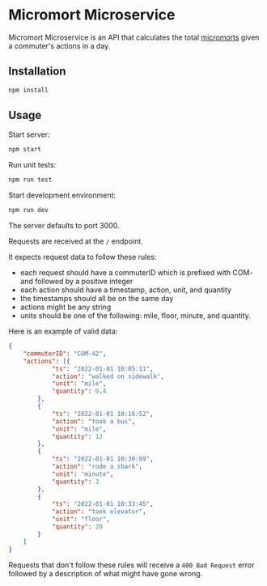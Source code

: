 # Micromort Microservice

Micromort Microservice is an API that calculates the total [micromorts](https://en.wikipedia.org/wiki/Micromort) given a commuter's actions in a day.

## Installation

```bash
npm install
```

## Usage

Start server:
```bash
npm start
```

Run unit tests:
```bash
npm run test
```

Start development environment:
```bash
npm run dev
```

The server defaults to port 3000.

Requests are received at the `/` endpoint.

It expects request data to follow these rules:
- each request should have a commuterID which is prefixed with COM- and followed by
a positive integer
- each action should have a timestamp, action, unit, and quantity
- the timestamps should all be on the same day
- actions might be any string
- units should be one of the following: mile, floor, minute, and quantity.

Here is an example of valid data:

```JSON
{
	"commuterID": "COM-42",
	"actions": [{
			"ts": "2022-01-01 10:05:11",
			"action": "walked on sidewalk",
			"unit": "mile",
			"quantity": 0.4
		},
		{
			"ts": "2022-01-01 10:16:52",
			"action": "took a bus",
			"unit": "mile",
			"quantity": 12
		},
		{
			"ts": "2022-01-01 10:30:09",
			"action": "rode a shark",
			"unit": "minute",
			"quantity": 3
		},
		{
			"ts": "2022-01-01 10:33:45",
			"action": "took elevator",
			"unit": "floor",
			"quantity": 20
		}
	]
}
```

Requests that don't follow these rules will receive a `400 Bad Request` error followed by a description of what might have gone wrong.